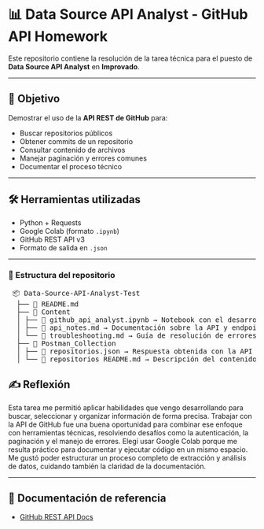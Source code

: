 
# 📊 Data Source API Analyst - GitHub API Homework

Este repositorio contiene la resolución de la tarea técnica para el puesto de **Data Source API Analyst** en **Improvado**.

---

## 📌 Objetivo

Demostrar el uso de la **API REST de GitHub** para:

- Buscar repositorios públicos
- Obtener commits de un repositorio
- Consultar contenido de archivos
- Manejar paginación y errores comunes
- Documentar el proceso técnico

---

## 🛠️ Herramientas utilizadas

- Python + Requests
- Google Colab (formato `.ipynb`)
- GitHub REST API v3
- Formato de salida en `.json`

---
### 📁 Estructura del repositorio

<pre> 📦 Data-Source-API-Analyst-Test 
  ├── 📄 README.md 
  ├── 📁 Content 
  │ ├── 📄 github_api_analyst.ipynb → Notebook con el desarrollo en Colab 
  │ ├── 📄 api_notes.md → Documentación sobre la API y endpoints 
  │ └── 📄 troubleshooting.md → Guía de resolución de errores comunes 
  ├── 📁 Postman_Collection 
  │ ├── 📄 repositorios.json → Respuesta obtenida con la API 
  │ └── 📄 repositorios_README.md → Descripción del contenido del .json </pre>


## ✍️ Reflexión

Esta tarea me permitió aplicar habilidades que vengo desarrollando para buscar, seleccionar y organizar información de forma precisa. Trabajar con la API de GitHub fue una buena oportunidad para combinar ese enfoque con herramientas técnicas, resolviendo desafíos como la autenticación, la paginación y el manejo de errores.
Elegí usar Google Colab porque me resulta práctico para documentar y ejecutar código en un mismo espacio. Me gustó poder estructurar un proceso completo de extracción y análisis de datos, cuidando también la claridad de la documentación.


---

## 📎 Documentación de referencia

- [GitHub REST API Docs](https://docs.github.com/en/rest)


